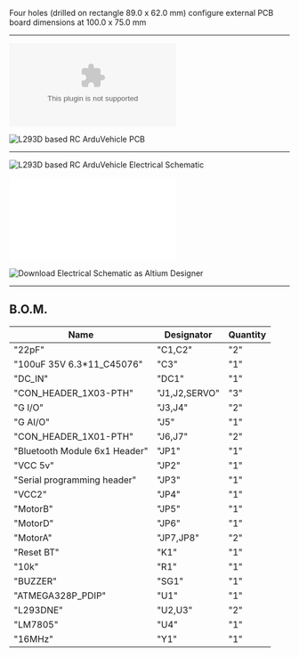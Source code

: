 
Four holes (drilled on rectangle 89.0 x 62.0 mm) configure external PCB board dimensions at 100.0 x 75.0 mm

____
![Download GERBER for the hereinafter PCB](https://github.com/ROBOTICronics/PCB/blob/main/L293D-Based%20Circuit%20for%20RC%20RoboCar/files/L293DbasedRC_ArduVehicle%20MyselfBIS_2_2022-03-27GERBER.zip?raw=true)

![L293D based RC ArduVehicle PCB](files/2022-03-27_130658.png)
___
![L293D based RC ArduVehicle Electrical Schematic](files/L293Dbased%20Circuit%20for%20RC%20Vehicle%20MyselfBIS_2022-03-31.png)


![Download Electrical Schematic for the abovementioned PCB](files/L293DbasedRC_ArduVehicleMyselfBIS_2022-03-31.pdf?raw=true)

![Download Electrical Schematic as Altium Designer](files/L293DbaseArduVehicle-ElectricalSchematic_2022-03-31.schdoc)
____

## B.O.M. ##
| Name                          | Designator    | Quantity |
|-------------------------------|---------------|----------|
| "22pF"                        | "C1,C2"       | "2"      |
| "100uF 35V 6.3*11_C45076"     | "C3"          | "1"      |
| "DC_IN"                       | "DC1"         | "1"      |
| "CON_HEADER_1X03-PTH"         | "J1,J2,SERVO" | "3"      |
| "G I/O"                       | "J3,J4"       | "2"      |
| "G AI/O"                      | "J5"          | "1"      |
| "CON_HEADER_1X01-PTH"         | "J6,J7"       | "2"      |
| "Bluetooth Module 6x1 Header" | "JP1"         | "1"      |
| "VCC 5v"                      | "JP2"         | "1"      |
| "Serial programming header"   | "JP3"         | "1"      |
| "VCC2"                        | "JP4"         | "1"      |
| "MotorB"                      | "JP5"         | "1"      |
| "MotorD"                      | "JP6"         | "1"      |
| "MotorA"                      | "JP7,JP8"     | "2"      |
| "Reset BT"                    | "K1"          | "1"      |
| "10k"                         | "R1"          | "1"      |
| "BUZZER"                      | "SG1"         | "1"      |
| "ATMEGA328P_PDIP"             | "U1"          | "1"      |
| "L293DNE"                     | "U2,U3"       | "2"      |
| "LM7805"                      | "U4"          | "1"      |
| "16MHz"                       | "Y1"          | "1"      |
